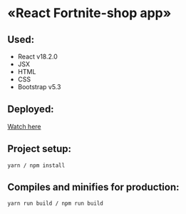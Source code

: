 # «React Fortnite-shop app»

## Used:
- React v18.2.0
- JSX
- HTML
- CSS
- Bootstrap v5.3

## Deployed:
[Watch here](https://nda17.github.io/React-Hero-shop-app/)

## Project setup:
```
yarn / npm install 
```

## Compiles and minifies for production:
```
yarn run build / npm run build
```

